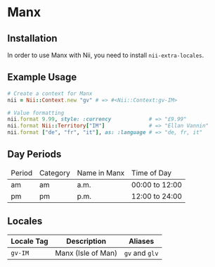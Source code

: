 <!-- This file has been generated. Source: src/docs/languages/_template.md.erb -->

# Manx

## Installation

In order to use Manx with Nii, you need to install `nii-extra-locales`.

## Example Usage

``` ruby
# Create a context for Manx
nii = Nii::Context.new "gv" # => #<Nii::Context:gv-IM>

# Value formatting
nii.format 9.99, style: :currency            # => "£9.99"
nii.format Nii::Territory["IM"]              # => "Ellan Vannin"
nii.format ["de", "fr", "it"], as: :language # => "de, fr, it"
```

## Day Periods


<table>
  <thead>
    <tr>
      <td>Period</td>
      <td>Category</td>
      <td>Name in Manx</td>
      <td>Time of Day</td>
    </tr>
  </thead>
  <tbody>
    <tr>
      <td>am</td>
      <td>am</td>
      <td>a.m.</td>
      <td>00:00 to 12:00</td>
    </tr>
    <tr>
      <td>pm</td>
      <td>pm</td>
      <td>p.m.</td>
      <td>12:00 to 24:00</td>
    </tr>
  </tbody>
</table>



## Locales

<table>
  <thead>
    <tr>
      <th>Locale Tag</th>
      <th>Description</th>
      <th>Aliases</th>
    </tr>
  </thead>
  <tbody>
    <tr>
      <td><code>gv-IM</code></td>
      <td>Manx (Isle of Man)</td>
      <td><code>gv</code> and <code>glv</code></td>
    </tr>
  </tbody>
</table>

